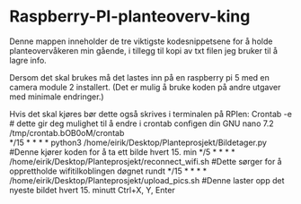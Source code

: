 # Raspberry-PI-planteoverv-king

Denne mappen inneholder de tre viktigste kodesnippetsene for å holde planteovervåkeren min gående, i tillegg til kopi av  txt filen jeg bruker til å lagre info.  

Dersom det skal brukes må det lastes inn på en raspberry pi 5 med en camera module 2 installert. (Det er mulig å bruke koden på andre utgaver med minimale endringer.)

Hvis det skal kjøres bør dette også skrives i terminalen på RPIen: 
Crontab -e # dette gir deg mulighet til å endre i crontab configen din
  GNU nano 7.2               /tmp/crontab.bOB0oM/crontab                        
*/15 * * * * python3 /home/eirik/Desktop/Planteprosjekt/Bildetager.py
#Denne kjører koden for å ta ett bilde hvert 15. min
*/5 * * * * /home/eirik/Desktop/Planteprosjekt/reconnect_wifi.sh
#Dette sørger for å opprettholde wifitilkoblingen døgnet rundt
*/15 * * * * /home/eirik/Desktop/Planteprosjekt/upload_pics.sh
#Denne laster opp det nyeste bildet hvert 15. minutt
Ctrl+X, Y, Enter 
